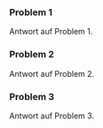 ### Problem 1
Antwort auf Problem 1.

### Problem 2

Antwort auf Problem 2.

### Problem 3

Antwort auf Problem 3.

